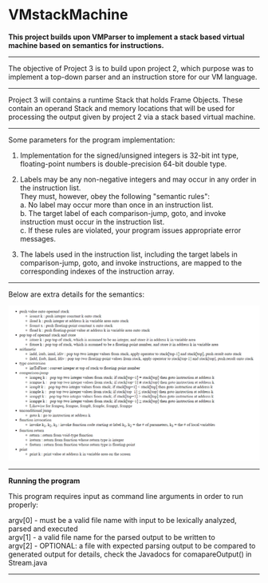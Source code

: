 # VMstackMachine

**This project builds upon VMParser to implement a stack based virtual machine based on semantics for instructions.**        

---  

The objective of Project 3 is to build upon project 2, which purpose was to implement a top-down parser and an instruction store for our VM language.    

---   

Project 3 will contains a runtime Stack that holds Frame Objects. These contain an operand Stack and memory locations that will be used for processing the output given by  project 2 via a stack based virtual machine.    
 
---   

 Some parameters for the program implementation:   
 
1. Implementation for the signed/unsigned integers is 32-bit int type, floating-point numbers is double-precision 64-bit double type.      

2. Labels may be any non-negative integers and may occur in any order in the instruction list.       
       They must, however, obey the following "semantic rules":      
	       a. No label may occur more than once in an instruction list.      
           b. The target label of each comparison-jump, goto, and invoke instruction must occur in the instruction list.    
           c. If these rules are violated, your program issues appropriate error messages.     

3. The labels used in the instruction list, including the target labels in comparison-jump, goto, and invoke instructions, are mapped to the corresponding indexes of the instruction array.     

---   

Below are extra details for the semantics:    

[![Semantics by Vagner](Proj3.png)](https://github.com/VagnerMachado/VMstackMachine/blob/master/Proj3.png)   

---


**Running the program**   

This program requires input as command line arguments in order to run properly:     
   
  argv[0] - must be a valid file name with input to be lexically analyzed, parsed and executed      
  argv[1] - a valid file name for the parsed output to be written to     
  argv[2] - OPTIONAL: a file with expected parsing output to be compared to generated output for details, check the Javadocs for comapareOutput() in Stream.java    
  
  ---


